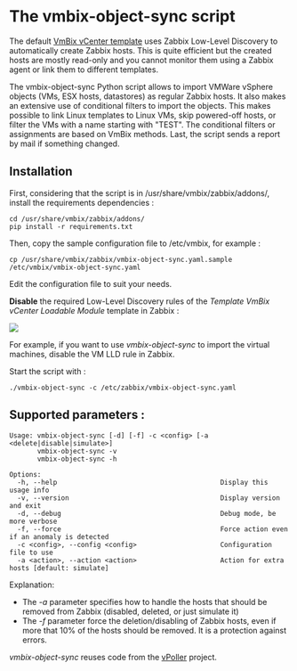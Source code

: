 # The vmbix-object-sync script
The default [VmBix vCenter template](https://github.com/dav3860/vmbix/blob/master/zabbix/templates) uses Zabbix Low-Level Discovery to automatically create Zabbix hosts. This is quite efficient but the created hosts are mostly read-only and you cannot monitor them using a Zabbix agent or link them to different templates.

The vmbix-object-sync Python script allows to import VMWare vSphere objects (VMs, ESX hosts, datastores) as regular Zabbix hosts. It also makes an extensive use of conditional filters to import the objects. This makes possible to link Linux templates to Linux VMs, skip powered-off hosts, or filter the VMs with a name starting with "TEST". The conditional filters or assignments are based on VmBix methods. Last, the script sends a report by mail if something changed.

## Installation
First, considering that the script is in /usr/share/vmbix/zabbix/addons/, install the requirements dependencies :
```
cd /usr/share/vmbix/zabbix/addons/
pip install -r requirements.txt
```
Then, copy the sample configuration file to /etc/vmbix, for example :
```
cp /usr/share/vmbix/zabbix/vmbix-object-sync.yaml.sample /etc/vmbix/vmbix-object-sync.yaml
```
Edit the configuration file to suit your needs.

**Disable** the required Low-Level Discovery rules of the *Template VmBix vCenter Loadable Module* template in Zabbix :

![](https://github.com/dav3860/vmbix/blob/master/screenshots/lld_rules.png)

For example, if you want to use *vmbix-object-sync* to import the virtual machines, disable the VM LLD rule in Zabbix.

Start the script with :
```
./vmbix-object-sync -c /etc/zabbix/vmbix-object-sync.yaml
```

## Supported parameters :
```
Usage: vmbix-object-sync [-d] [-f] -c <config> [-a <delete|disable|simulate>]
       vmbix-object-sync -v
       vmbix-object-sync -h

Options:
  -h, --help                                         Display this usage info
  -v, --version                                      Display version and exit
  -d, --debug                                        Debug mode, be more verbose
  -f, --force                                        Force action even if an anomaly is detected
  -c <config>, --config <config>                     Configuration file to use
  -a <action>, --action <action>                     Action for extra hosts [default: simulate]
```

Explanation:
- The *-a* parameter specifies how to handle the hosts that should be removed from Zabbix (disabled, deleted, or just simulate it)
- The *-f* parameter force the deletion/disabling of Zabbix hosts, even if more that 10% of the hosts should be removed. It is a protection against errors.
 
*vmbix-object-sync* reuses code from the [vPoller](https://github.com/dnaeon/py-vpoller) project.